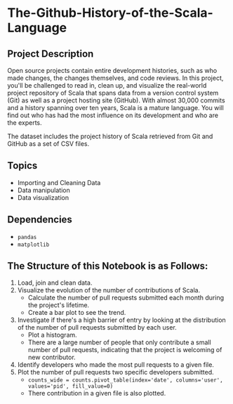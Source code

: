 # The-Github-History-of-the-Scala-Language

## Project Description
Open source projects contain entire development histories, such as who made changes, the changes themselves, and code reviews. In this project, you'll be challenged to read in, clean up, and visualize the real-world project repository of Scala that spans data from a version control system (Git) as well as a project hosting site (GitHub). With almost 30,000 commits and a history spanning over ten years, Scala is a mature language. You will find out who has had the most influence on its development and who are the experts.

The dataset includes the project history of Scala retrieved from Git and GitHub as a set of CSV files.

## Topics
- Importing and Cleaning Data
- Data manipulation
- Data visualization

## Dependencies
- `pandas`
- `matplotlib`

## The Structure of this Notebook is as Follows:
1. Load, join and clean data.
2. Visualize the evolution of the number of contributions of Scala.
    - Calculate the number of pull requests submitted each month during the project's lifetime.
    - Create a bar plot to see the trend.
3. Investigate if there's a high barrier of entry by looking at the distribution of the number of pull requests submitted by each user.
    - Plot a histogram.
    - There are a large number of people that only contribute a small number of pull requests, indicating that the project is welcoming of new contributor.
4. Identify developers who made the most pull requests to a given file.
5. Plot the number of pull requests two specific developers submitted.
    - `counts_wide = counts.pivot_table(index='date', columns='user', values='pid', fill_value=0)`
    - There contribution in a given file is also plotted.
   
